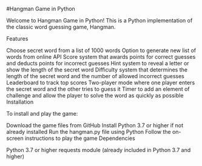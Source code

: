 #Hangman Game in Python

Welcome to Hangman Game in Python! This is a Python implementation of the classic word guessing game, Hangman.

Features

Choose secret word from a list of 1000 words
Option to generate new list of words from online API
Score system that awards points for correct guesses and deducts points for incorrect guesses
Hint system to reveal a letter or show the length of the secret word
Difficulty system that determines the length of the secret word and the number of allowed incorrect guesses
Leaderboard to track top scores
Two-player mode where one player enters the secret word and the other tries to guess it
Timer to add an element of challenge and allow the player to solve the word as quickly as possible
Installation

To install and play the game:

Download the game files from GitHub
Install Python 3.7 or higher if not already installed
Run the hangman.py file using Python
Follow the on-screen instructions to play the game
Dependencies

Python 3.7 or higher
requests module (already included in Python 3.7 and higher)
